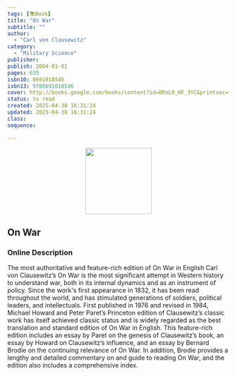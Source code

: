```yaml
---
tags: [📚Book]
title: "On War"
subtitle: ""
author:
  - "Carl von Clausewitz"
category:
  - "Military Science"
publisher: 
publish: 2004-01-01
pages: 635
isbn10: 0691018545
isbn13: 9780691018546
cover: http://books.google.com/books/content?id=DRoL0_HF_3YC&printsec=frontcover&img=1&zoom=1&edge=curl&source=gbs_api
status: to read
created: 2025-04-30 16:31:24
updated: 2025-04-30 16:31:24
class: 
sequence:

---
```

<p align="center">
  <img src="http://books.google.com/books/content?id=iY4yZEkphNgC&printsec=frontcover&img=1&zoom=1&edge=curl&source=gbs_api" width="150">
</p>

## On War

### Online Description

The most authoritative and feature-rich edition of On War in English Carl von Clausewitz’s On War is the most significant attempt in Western history to understand war, both in its internal dynamics and as an instrument of policy. Since the work's first appearance in 1832, it has been read throughout the world, and has stimulated generations of soldiers, political leaders, and intellectuals. First published in 1976 and revised in 1984, Michael Howard and Peter Paret’s Princeton edition of Clausewitz’s classic work has itself achieved classic status and is widely regarded as the best translation and standard edition of On War in English. This feature-rich edition includes an essay by Paret on the genesis of Clausewitz’s book, an essay by Howard on Clausewitz’s influence, and an essay by Bernard Brodie on the continuing relevance of On War. In addition, Brodie provides a lengthy and detailed commentary on and guide to reading On War, and the edition also includes a comprehensive index.